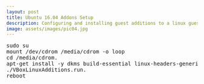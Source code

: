 ```yaml
---
layout: post
title: Ubuntu 16.04 Addons Setup
description: Configuring and installing guest additions to a linux guest
image: assets/images/pic04.jpg
---
```


<pre>
sudo su 
mount /dev/cdrom /media/cdrom -o loop 
cd /media/cdrom.
apt-get install -y dkms build-essential linux-headers-generic linux-headers-$(uname -r).
./VBoxLinuxAdditions.run.
reboot
</pre>



